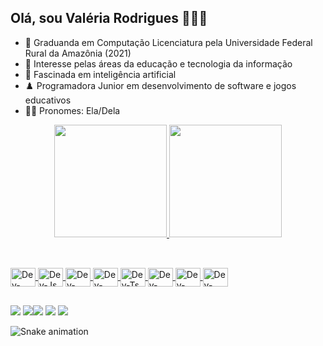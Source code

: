 ## Olá, sou Valéria Rodrigues 👩🏽‍💻

- 🚀 Graduanda em Computação Licenciatura pela Universidade Federal Rural da Amazônia (2021)
- 🔭 Interesse pelas áreas da educação e tecnologia da informação
- 🧠 Fascinada em inteligência artificial
- ♟️ Programadora Junior em desenvolvimento de software e jogos educativos
- 🏳️‍🌈 Pronomes: Ela/Dela

<div align="center">
<a href="https://github.com/vRodrigues22">
<img height="180em" src="https://github-readme-stats.vercel.app/api?username=vRodrigues22&show_icons=true&theme=dracula&include_all_commits=true&count_private=true"/>
<img height="180em" src="https://github-readme-stats.vercel.app/api/top-langs/?username=vRodrigues22&layout=compact&langs_count=7&theme=dracula"/>
</div>
  
##

<div style="display: inline_block"><br>
<img align="center" alt="Dev-CSS" height="30" width="40" <img src="https://cdn.jsdelivr.net/gh/devicons/devicon@latest/icons/typescript/typescript-original.svg">
<img align="center" alt="Dev-Js" height="30" width="40" <img src="https://cdn.jsdelivr.net/gh/devicons/devicon@latest/icons/javascript/javascript-original.svg">
<img align="center" alt="Dev-React" height="30" width="40" <img src="https://cdn.jsdelivr.net/gh/devicons/devicon@latest/icons/python/python-original.svg">
<img align="center" alt="Dev-HTML" height="30" width="40" <img src="https://cdn.jsdelivr.net/gh/devicons/devicon@latest/icons/godot/godot-original.svg">
<img align="center" alt="Dev-Ts" height="30" width="40" <img src="https://cdn.jsdelivr.net/gh/devicons/devicon@latest/icons/mysql/mysql-original.svg">
<img align="center" alt="Dev-CSS" height="30" width="40" <img src="https://cdn.jsdelivr.net/gh/devicons/devicon@latest/icons/django/django-plain.svg">
<img align="center" alt="Dev-HTML" height="30" width="40" <img src="https://cdn.jsdelivr.net/gh/devicons/devicon@latest/icons/visualstudio/visualstudio-original.svg">
<img align="center" alt="Dev-HTML" height="30" width="40" <img src="https://cdn.jsdelivr.net/gh/devicons/devicon@latest/icons/androidstudio/androidstudio-original.svg">
</div>
  
##
<!-- Editar links das redes sociais-->

<div>
<a href="www.youtube.com/@valeriarodrigues006" target="_blank"><img src="https://img.shields.io/badge/YouTube-FF0000?style=for-the-badge&logo=youtube&logoColor=white" target="_blanck"></a>
<a href="instagram.com/lela.0rodrigues?igshid=OGQ5ZDc2ODk2ZA==" target="_blank"><img src="https://img.shields.io/badge/-Instagram-%23E4405F?style=for-the-badge&logo=instagram&logoColor=white"target="_blank></a>
<a href = "mailto:valeriaorodrigues06@gmail.com"><img src="https://img.shields.io/badge/-Gmail-%23333?style=for-the-badge&logo=gmail&logoColor=white" target="_blank"></a>
<a href="www.linkedin.com/in/valéria-oliveira-rodrigues-509309187" target="_blank"><img src="https://img.shields.io/badge/-LinkedIn-%230077B5?style=for-the-badge&logo=linkedin&logoColor=white" target="_blank"></a>
<a href="https://gitlab.com/vRodrigues22" target="_blank"><img src="https://img.shields.io/badge/GitLab-330F63?style=for-the-badge&logo=gitlab&logoColor=white" target="_blank"></a>


![Snake animation](https://github.com/vRodrigues22/vRodrigues22/blob/output/github-contribution-grid-snake.svg)
<!--https://github.com/vRodrigies22/vRodrigues22/blob/output/github-contribution-grid-snake.svg
-->

</div>



                                                        
                                                       

